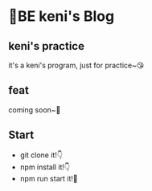 # 🥳BE keni's Blog

## keni's practice

it's a keni's program, just for practice~😘

## feat

coming soon~🥰

## Start

+ git clone it!👇
+ npm install it!👇
+ npm run start it!🥳
